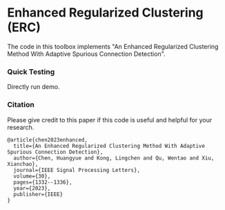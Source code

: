 # Enhanced Regularized Clustering (ERC)
The code in this toolbox implements "An Enhanced Regularized Clustering Method With Adaptive Spurious Connection Detection". 

### Quick Testing
Directly run demo.

### Citation
Please give credit to this paper if this code is useful and helpful for your research.
```
@article{chen2023enhanced,
  title={An Enhanced Regularized Clustering Method With Adaptive Spurious Connection Detection},
  author={Chen, Huangyue and Kong, Lingchen and Qu, Wentao and Xiu, Xianchao},
  journal={IEEE Signal Processing Letters},
  volume={30},
  pages={1332--1336},
  year={2023},
  publisher={IEEE}
}
```
